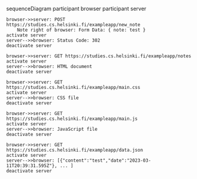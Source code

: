sequenceDiagram
    participant browser
    participant server

    browser->>server: POST https://studies.cs.helsinki.fi/exampleapp/new_note
        Note right of browser: Form Data: { note: test }
    activate server
    server-->>browser: Status Code: 302 
    deactivate server

    browser->>server: GET https://studies.cs.helsinki.fi/exampleapp/notes
    activate server
    server-->>browser: HTML document
    deactivate server
    
    browser->>server: GET https://studies.cs.helsinki.fi/exampleapp/main.css
    activate server
    server-->>browser: CSS file
    deactivate server
    
    browser->>server: GET https://studies.cs.helsinki.fi/exampleapp/main.js
    activate server
    server-->>browser: JavaScript file
    deactivate server
        
    browser->>server: GET https://studies.cs.helsinki.fi/exampleapp/data.json
    activate server
    server-->>browser: [{"content":"test","date":"2023-03-11T20:39:31.595Z"}, ... ]
    deactivate server
